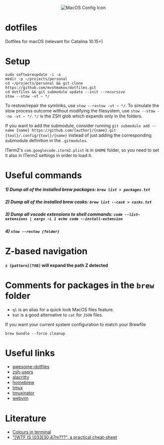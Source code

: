 <p align="center">
  <img src="https://www.alchemists.io/images/projects/mac_os-config/icon.png" alt="MacOS Config Icon"/>
</p>

# dotfiles

Dotfiles for macOS (relevant for Catalina 10.15+)

# Setup

```
sudo softwareupdate -i -a
mkdir -p ~/projects/personal
cd ~/projects/personal && git clone https://github.com/mvshmakov/dotfiles.git
cd dotfiles && git submodule update --init --recursive
stow --stow -vt ~ */
```

To restow/repair the symlinks, use `stow --restow -vt ~ */`. To simulate the stow process outcome without modifying the filesystem, use `stow --stow --no -vt ~ */`. `*/` is the ZSH glob which expands only in the folders.

If you want to add the submodule, consider running `git submodule add --name {name} https://github.com/{author}/{name}.git {tool}/.config/{tool}/{name}` instead of just adding the corresponding submodule definition in the `.gitmodules`.

ITerm2's `com.googlecode.iterm2.plist` is in `$HOME` folder, so you need to set it also in ITerm2 settings in order to load it.

# Useful commands

##### 1) Dump all of the installed brew packages: `brew list > packages.txt`

##### 2) Dump all of the installed brew casks: `brew list --cask > casks.txt`

##### 3) Dump all vscode extensions to shell commands: `code --list-extensions | xargs -L 1 echo code --install-extension`

##### 4) `stow --restow {folder}`

# Z-based navigation

#### `z {pattern}[TAB]` will expand the path Z detected

# Comments for packages in the `brew` folder

- `ql` is an alias for a quick look MacOS files feature.
- `bat` is a good alternative to `cat` for `JSON` files.

If you want your current system configuration to match your Brewfile

`brew bundle --force cleanup`

# Useful links

- [awesome-dotfiles](https://github.com/webpro/awesome-dotfiles)
- [zsh-users](https://github.com/zsh-users)
- [alacritty](https://github.com/alacritty/alacritty)
- [homebrew](https://brew.sh)
- [tmux](https://github.com/tmux/tmux)
- [tmuxinator](https://github.com/tmuxinator/tmuxinator)
- [webvim](https://github.com/vim-dist/webvim)

# Literature

- [Colours in terminal](https://gist.github.com/XVilka/8346728#true-color-detection)
- ["\[WTF IS \033\[30;47m???", a practical cheat-sheet](https://gist.github.com/DNA/ebb9258089e9e1dfd08c58695b3cd6f1)
